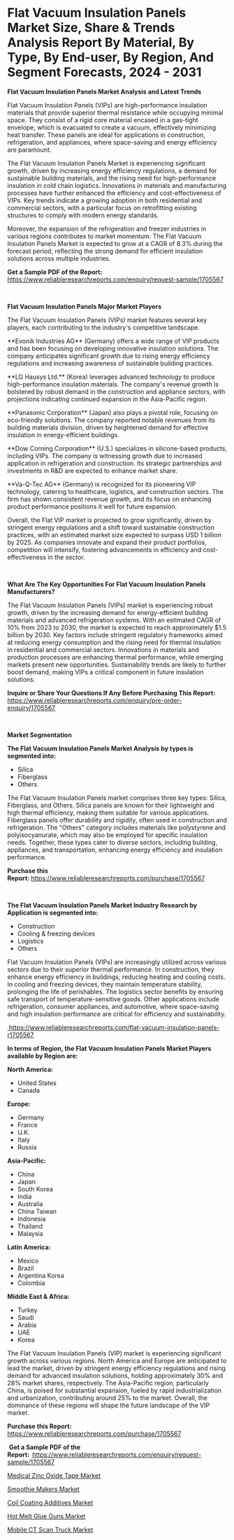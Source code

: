 <p><h1>Flat Vacuum Insulation Panels Market Size, Share & Trends Analysis Report By Material, By Type, By End-user, By Region, And Segment Forecasts, 2024 - 2031</h1></p><p><strong>Flat Vacuum Insulation Panels Market Analysis and Latest Trends</strong></p>
<p><p>Flat Vacuum Insulation Panels (VIPs) are high-performance insulation materials that provide superior thermal resistance while occupying minimal space. They consist of a rigid core material encased in a gas-tight envelope, which is evacuated to create a vacuum, effectively minimizing heat transfer. These panels are ideal for applications in construction, refrigeration, and appliances, where space-saving and energy efficiency are paramount.</p><p>The Flat Vacuum Insulation Panels Market is experiencing significant growth, driven by increasing energy efficiency regulations, a demand for sustainable building materials, and the rising need for high-performance insulation in cold chain logistics. Innovations in materials and manufacturing processes have further enhanced the efficiency and cost-effectiveness of VIPs. Key trends indicate a growing adoption in both residential and commercial sectors, with a particular focus on retrofitting existing structures to comply with modern energy standards.</p><p>Moreover, the expansion of the refrigeration and freezer industries in various regions contributes to market momentum. The Flat Vacuum Insulation Panels Market is expected to grow at a CAGR of 8.3% during the forecast period, reflecting the strong demand for efficient insulation solutions across multiple industries.</p></p>
<p><strong>Get a Sample PDF of the Report:&nbsp;</strong> <a href="https://www.reliableresearchreports.com/enquiry/request-sample/1705567?utm_campaign=11&utm_medium=2&utm_source=Github&utm_content=ia&utm_term=21102024&utm_id=flat-vacuum-insulation-panels">https://www.reliableresearchreports.com/enquiry/request-sample/1705567</a></p>
<p>&nbsp;</p>
<p><strong>Flat Vacuum Insulation Panels Major Market Players</strong></p>
<p><p>The Flat Vacuum Insulation Panels (VIPs) market features several key players, each contributing to the industry's competitive landscape. </p><p>**Evonik Industries AG** (Germany) offers a wide range of VIP products and has been focusing on developing innovative insulation solutions. The company anticipates significant growth due to rising energy efficiency regulations and increasing awareness of sustainable building practices. </p><p>**LG Hausys Ltd.** (Korea) leverages advanced technology to produce high-performance insulation materials. The company's revenue growth is bolstered by robust demand in the construction and appliance sectors, with projections indicating continued expansion in the Asia-Pacific region.</p><p>**Panasonic Corporation** (Japan) also plays a pivotal role, focusing on eco-friendly solutions. The company reported notable revenues from its building materials division, driven by heightened demand for effective insulation in energy-efficient buildings.</p><p>**Dow Corning Corporation** (U.S.) specializes in silicone-based products, including VIPs. The company is witnessing growth due to increased application in refrigeration and construction. Its strategic partnerships and investments in R&D are expected to enhance market share.</p><p>**Va-Q-Tec AG** (Germany) is recognized for its pioneering VIP technology, catering to healthcare, logistics, and construction sectors. The firm has shown consistent revenue growth, and its focus on enhancing product performance positions it well for future expansion.</p><p>Overall, the Flat VIP market is projected to grow significantly, driven by stringent energy regulations and a shift toward sustainable construction practices, with an estimated market size expected to surpass USD 1 billion by 2025. As companies innovate and expand their product portfolios, competition will intensify, fostering advancements in efficiency and cost-effectiveness in the sector.</p></p>
<p>&nbsp;</p>
<p><strong>What Are The Key Opportunities For Flat Vacuum Insulation Panels Manufacturers?</strong></p>
<p><p>The Flat Vacuum Insulation Panels (VIPs) market is experiencing robust growth, driven by the increasing demand for energy-efficient building materials and advanced refrigeration systems. With an estimated CAGR of 10% from 2023 to 2030, the market is expected to reach approximately $1.5 billion by 2030. Key factors include stringent regulatory frameworks aimed at reducing energy consumption and the rising need for thermal insulation in residential and commercial sectors. Innovations in materials and production processes are enhancing thermal performance, while emerging markets present new opportunities. Sustainability trends are likely to further boost demand, making VIPs a critical component in future insulation solutions.</p></p>
<p><strong>Inquire or Share Your Questions If Any Before Purchasing This Report:</strong> <a href="https://www.reliableresearchreports.com/enquiry/pre-order-enquiry/1705567?utm_campaign=11&utm_medium=2&utm_source=Github&utm_content=ia&utm_term=21102024&utm_id=flat-vacuum-insulation-panels">https://www.reliableresearchreports.com/enquiry/pre-order-enquiry/1705567</a></p>
<p>&nbsp;</p>
<p><strong>Market Segmentation</strong></p>
<p><strong>The Flat Vacuum Insulation Panels Market Analysis by types is segmented into:</strong></p>
<p><ul><li>Silica</li><li>Fiberglass</li><li>Others</li></ul></p>
<p><p>The Flat Vacuum Insulation Panels market comprises three key types: Silica, Fiberglass, and Others. Silica panels are known for their lightweight and high thermal efficiency, making them suitable for various applications. Fiberglass panels offer durability and rigidity, often used in construction and refrigeration. The "Others" category includes materials like polystyrene and polyisocyanurate, which may also be employed for specific insulation needs. Together, these types cater to diverse sectors, including building, appliances, and transportation, enhancing energy efficiency and insulation performance.</p></p>
<p><strong>Purchase this Report:&nbsp;</strong><a href="https://www.reliableresearchreports.com/purchase/1705567?utm_campaign=11&utm_medium=2&utm_source=Github&utm_content=ia&utm_term=21102024&utm_id=flat-vacuum-insulation-panels">https://www.reliableresearchreports.com/purchase/1705567</a></p>
<p>&nbsp;</p>
<p><strong>The Flat Vacuum Insulation Panels Market Industry Research by Application is segmented into:</strong></p>
<p><ul><li>Construction</li><li>Cooling & freezing devices</li><li>Logistics</li><li>Others</li></ul></p>
<p><p>Flat Vacuum Insulation Panels (VIPs) are increasingly utilized across various sectors due to their superior thermal performance. In construction, they enhance energy efficiency in buildings, reducing heating and cooling costs. In cooling and freezing devices, they maintain temperature stability, prolonging the life of perishables. The logistics sector benefits by ensuring safe transport of temperature-sensitive goods. Other applications include refrigeration, consumer appliances, and automotive, where space-saving and high insulation performance are critical for efficiency and sustainability.</p></p>
<p><a href="https://www.reliableresearchreports.com/flat-vacuum-insulation-panels-r1705567?utm_campaign=11&utm_medium=2&utm_source=Github&utm_content=ia&utm_term=21102024&utm_id=flat-vacuum-insulation-panels">&nbsp;https://www.reliableresearchreports.com/flat-vacuum-insulation-panels-r1705567</a></p>
<p><strong>In terms of Region, the Flat Vacuum Insulation Panels Market Players available by Region are:</strong></p>
<p>
    <p> <strong> North America: </strong>
        <ul>
            <li>United States</li>
            <li>Canada</li>
        </ul>
        </p> 
    <p> <strong> Europe: </strong>
        <ul>
            <li>Germany</li>
            <li>France</li>
            <li>U.K.</li>
            <li>Italy</li>
            <li>Russia</li>
        </ul>
        </p> 
    <p> <strong> Asia-Pacific: </strong>
        <ul>
            <li>China</li>
            <li>Japan</li>
            <li>South Korea</li>
            <li>India</li>
            <li>Australia</li>
            <li>China Taiwan</li>
            <li>Indonesia</li>
            <li>Thailand</li>
            <li>Malaysia</li>
        </ul>
        </p> 
    <p> <strong> Latin America: </strong>
        <ul>
            <li>Mexico</li>
            <li>Brazil</li>
            <li>Argentina Korea</li>
            <li>Colombia</li>
        </ul>
        </p> 
    <p> <strong> Middle East & Africa: </strong>
        <ul>
            <li>Turkey</li>
            <li>Saudi</li>
            <li>Arabia</li>
            <li>UAE</li>
            <li>Korea</li>
        </ul>
    </p>
    </p>
<p><p>The Flat Vacuum Insulation Panels (VIP) market is experiencing significant growth across various regions. North America and Europe are anticipated to lead the market, driven by stringent energy efficiency regulations and rising demand for advanced insulation solutions, holding approximately 30% and 28% market shares, respectively. The Asia-Pacific region, particularly China, is poised for substantial expansion, fueled by rapid industrialization and urbanization, contributing around 25% to the market. Overall, the dominance of these regions will shape the future landscape of the VIP market.</p></p>
<p><strong>Purchase this Report: </strong><a href="https://www.reliableresearchreports.com/purchase/1705567?utm_campaign=11&utm_medium=2&utm_source=Github&utm_content=ia&utm_term=21102024&utm_id=flat-vacuum-insulation-panels">https://www.reliableresearchreports.com/purchase/1705567</a></p>
<p>&nbsp;<strong>Get a Sample PDF of the Report:&nbsp;&nbsp;</strong><a href="https://www.reliableresearchreports.com/enquiry/request-sample/1705567?utm_campaign=11&utm_medium=2&utm_source=Github&utm_content=ia&utm_term=21102024&utm_id=flat-vacuum-insulation-panels">https://www.reliableresearchreports.com/enquiry/request-sample/1705567</a></p>
<p><strong></strong></p>
<p><p><a href="https://www.linkedin.com/pulse/global-medical-zinc-oxide-tape-123-cagr-forecast-2024-2031-8n02f?utm_campaign=11&utm_medium=2&utm_source=Github&utm_content=ia&utm_term=21102024&utm_id=flat-vacuum-insulation-panels">Medical Zinc Oxide Tape Market</a></p><p><a href="https://issuu.com/reportprime-2/docs/smoothie-makers-market-size-2030.pp_616508b83999a0?utm_campaign=11&utm_medium=2&utm_source=Github&utm_content=ia&utm_term=21102024&utm_id=flat-vacuum-insulation-panels">Smoothie Makers Market</a></p><p><a href="https://github.com/ellinutterosx5/Market-Research-Report-List-1/blob/main/coil-coating-additives-market.md?utm_campaign=11&utm_medium=2&utm_source=Github&utm_content=ia&utm_term=21102024&utm_id=flat-vacuum-insulation-panels">Coil Coating Additives Market</a></p><p><a href="https://issuu.com/reportprime-2/docs/hot-melt-glue-guns-market-size-2030_5783bfb936dad7?utm_campaign=11&utm_medium=2&utm_source=Github&utm_content=ia&utm_term=21102024&utm_id=flat-vacuum-insulation-panels">Hot Melt Glue Guns Market</a></p><p><a href="https://www.linkedin.com/pulse/mobile-ct-scan-truck-market-segmentation-applications-types-qhesf?utm_campaign=11&utm_medium=2&utm_source=Github&utm_content=ia&utm_term=21102024&utm_id=flat-vacuum-insulation-panels">Mobile CT Scan Truck Market</a></p></p>